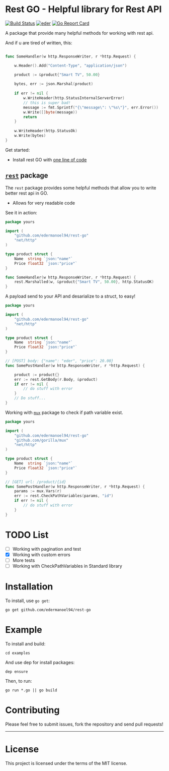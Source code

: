 Rest GO - Helpful library for Rest API
======================================

[![Build Status](https://travis-ci.org/edermanoel94/rest-go.svg?branch=master)](https://travis-ci.org/edermanoel94/rest-go)
[![eder](https://img.shields.io/badge/go-documentation-blue.svg?style=flat-square)](https://godoc.org/github.com/edermanoel94/rest-go)
[![Go Report Card](https://goreportcard.com/badge/github.com/edermanoel94/rest-go)](https://goreportcard.com/report/github.com/edermanoel94/rest-go)

A package that provide many helpful methods for working with rest api.

And if u are tired of written, this:

```go

func SomeHandler(w http.ResponseWriter, r *http.Request) {

    w.Header().Add("Content-Type", "application/json")

    product := &product{"Smart TV", 50.00}
    
    bytes, err := json.Marshal(product)
    
    if err != nil {
    	w.WriteHeader(http.StatusInternalServerError)
        // this is super bad!
        message := fmt.Sprintf("{\"message\": \"%s\"}", err.Error())
    	w.Write([]byte(message))
        return
    }
    
    w.WriteHeader(http.StatusOk)
    w.Write(bytes)
}
```

Get started:

  * Install rest GO with [one line of code](#installation)


[`rest`](http://godoc.org/github.com/edermanoel94/rest-go "API documentation") package
-------------------------------------------------------------------------------------------

The `rest` package provides some helpful methods that allow you to write better rest api in GO.

  * Allows for very readable code

See it in action:

```go
package yours

import (
    "github.com/edermanoel94/rest-go"
    "net/http"
)

type product struct {
    Name  string `json:"name"`
    Price float32 `json:"price"`
}

func SomeHandler(w http.ResponseWriter, r *http.Request) {
    rest.Marshalled(w, &product{"Smart TV", 50.00}, http.StatusOK)
}
```

A payload send to your API and desarialize to a struct, to easy!

```go
package yours

import (
    "github.com/edermanoel94/rest-go"
    "net/http"
)

type product struct {
    Name  string `json:"name"`
    Price float32 `json:"price"`
}

// [POST] body: {"name": "eder", "price": 20.00}
func SomePostHandler(w http.ResponseWriter, r *http.Request) {

    product := product{}
    err := rest.GetBody(r.Body, &product)
    if err != nil {
        // do stuff with error
    }
    // Do stuff...
}    
```

Working with [`mux`](https://github.com/gorilla/mux "API documentation") package to check if path variable exist.

```go
package yours

import (
    "github.com/edermanoel94/rest-go"
    "github.com/gorilla/mux"
    "net/http"
)

type product struct {
    Name  string `json:"name"`
    Price float32 `json:"price"`
}

// [GET] url: /product/{id}
func SomePostHandler(w http.ResponseWriter, r *http.Request) {
    params := mux.Vars(r)
    err := rest.CheckPathVariables(params, "id")
    if err != nil {
        // do stuff with error
    }
}
```

TODO List
=========

- [ ] Working with pagination and test
- [x] Working with custom errors
- [ ] More tests
- [ ] Working with CheckPathVariables in Standard library

Installation
============

To install, use `go get`:

```
go get github.com/edermanoel94/rest-go
```

Example
=======

To install and build:

```
cd examples
```

And use dep for install packages:

```
dep ensure
```

Then, to run:

```
go run *.go || go build
```

Contributing
============

Please feel free to submit issues, fork the repository and send pull requests!

------

License
=======

This project is licensed under the terms of the MIT license.
